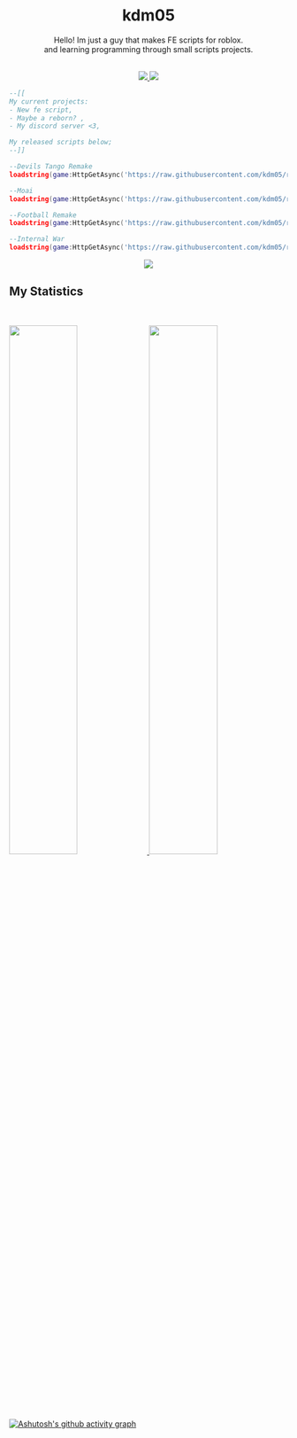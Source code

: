 <h1 align="center">
  <b>kdm05</b>
</h1>

<div align="center">
Hello! Im just a guy that makes FE scripts for roblox.
</div>
<div align="center">
and learning programming through small scripts projects.
</div>



<br>

<p>
<div align="center">
  <a href="https://discord.gg/Bg6udUqsTn">
  <img src="https://img.shields.io/badge/-Discord-424549?style=for-the-badge&logo=discord&logoColor=7289daf&labelColor=303336">
  </a>
  <a href="https://www.youtube.com/channel/UCT7r1Ijczm6pscRWqwPwJGA/featured">
  <img src="https://img.shields.io/badge/-Youtube-FF0000?style=for-the-badge&logo=youtube&logoColor=7289daf&labelColor=282828">
  </a>
</div>
</p>



```lua
--[[
My current projects:
- New fe script,
- Maybe a reborn? ,
- My discord server <3,

My released scripts below;
--]]

--Devils Tango Remake
loadstring(game:HttpGetAsync('https://raw.githubusercontent.com/kdm05/releases/main/DevilsTango.lua'))()

--Moai
loadstring(game:HttpGetAsync('https://raw.githubusercontent.com/kdm05/releases/main/Moai.lua'))()

--Football Remake
loadstring(game:HttpGetAsync('https://raw.githubusercontent.com/kdm05/releases/main/FootballRemake.lua'))()

--Internal War
loadstring(game:HttpGetAsync('https://raw.githubusercontent.com/kdm05/releases/main/InternalWar.lua'))()
```


<div align="center">
  <a href="https://spotify-github-profile.vercel.app/api/view?uid=p0zq84gcbk2y2ur28gw4kyf25&redirect=true">
    <img src="https://spotify-github-profile.vercel.app/api/view?uid=p0zq84gcbk2y2ur28gw4kyf25&cover_image=true&theme=novatorem&bar_color=53b14f&bar_color_cover=false">
  </a>
</div>


                                                                                         
## My Statistics

<br/>
<p align="left">
  <a href="https://abhigyantrips.dev/">
  <img width="49.5%" src="https://github-readme-stats.vercel.app/api?username=kdm05&show_icons=true&theme=tokyonight&hide_border=true" />
    <img width="49.5%" src="https://github-readme-streak-stats.herokuapp.com?user=kdm05&theme=tokyonight&hide_border=true" />
  </a>
</p>
<br>


[![Ashutosh's github activity graph](https://activity-graph.herokuapp.com/graph?username=kdm05&bg_color=1a1b27&color=6fa4fc&line=6fa4fc&point=2d8482&area=true&hide_border=true)](https://github.com/ashutosh00710/github-readme-activity-graph)
